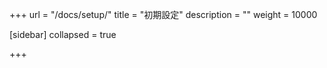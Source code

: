 +++
url = "/docs/setup/"
title = "初期設定"
description = ""
weight = 10000

[sidebar]
collapsed = true


+++
